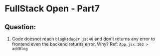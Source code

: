 # FullStack Open - Part7

## Question:

1. Code doesnot reach `blogReducer.js:40` and don't returns any error to frontend even the backend returns error. Why? Ref: `App.jsx:103 > addBlog `
